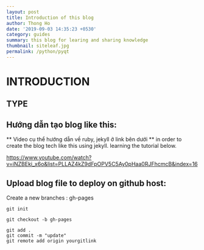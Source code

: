 ```yaml
---
layout: post
title: Introduction of this blog
author: Thong Ho
date: '2019-09-03 14:35:23 +0530'
category: guides
summary: this blog for learing and sharing knowledge
thumbnail: siteleaf.jpg
permalink: /python/pyqt
---
```


# INTRODUCTION
## TYPE


## Hướng dẫn tạo blog like this:
** Video cụ thể hướng dẫn về ruby, jekyll ở link bên dưới **
in order to create the blog tech like this using jekyll. learning the tutorial below. 

https://www.youtube.com/watch?v=iNZBEki_x6o&list=PLLAZ4kZ9dFpOPV5C5Ay0pHaa0RJFhcmcB&index=16


## Upload blog file to deploy on github host:
Create a new branches : gh-pages
```
git init

git checkout -b gh-pages

git add .
git commit -m "update"
git remote add origin yourgitlink

```